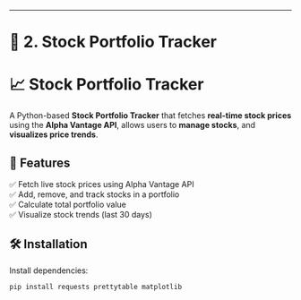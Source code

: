 
---

# 📜 **2. Stock Portfolio Tracker**  


# 📈 Stock Portfolio Tracker

A Python-based **Stock Portfolio Tracker** that fetches **real-time stock prices** using the **Alpha Vantage API**, allows users to **manage stocks**, and **visualizes price trends**.

## 🚀 Features
✅ Fetch live stock prices using Alpha Vantage API  
✅ Add, remove, and track stocks in a portfolio  
✅ Calculate total portfolio value  
✅ Visualize stock trends (last 30 days)  

## 🛠 Installation
Install dependencies:
```sh
pip install requests prettytable matplotlib
